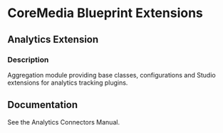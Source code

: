 # CoreMedia Blueprint Extensions

## Analytics Extension

### Description

Aggregation module providing base classes, configurations and Studio extensions for analytics tracking plugins.

## Documentation

See the Analytics Connectors Manual.
